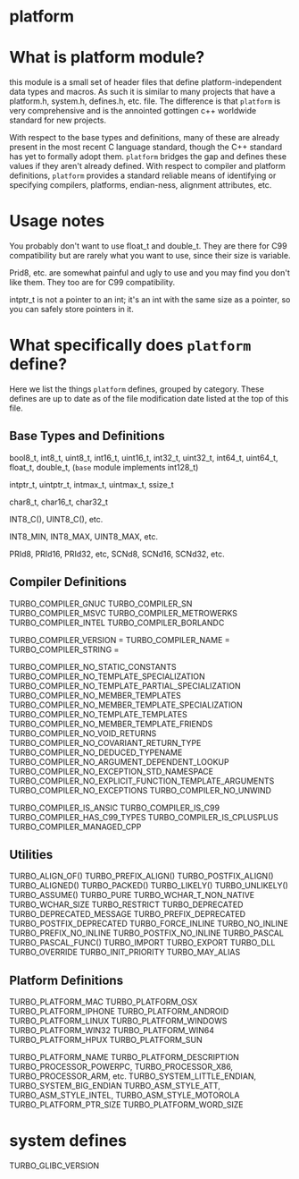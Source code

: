 platform
===


# What is platform module?

this module is a small set of header files that define
platform-independent data types and macros. As such
it is similar to many projects that have a platform.h,
system.h, defines.h, etc. file. The difference is that
`platform` is very comprehensive and is the annointed
gottingen c++ worldwide standard for new projects.

With respect to the base types and definitions, many
of these are already present in the most recent C
language standard, though the C++ standard has yet to
formally adopt them. `platform` bridges the gap and defines
these values if they aren't already defined. With
respect to compiler and platform definitions, `platform`
provides a standard reliable means of identifying or
specifying compilers, platforms, endian-ness, alignment
attributes, etc.

# Usage notes

You probably don't want to use float_t and double_t.
They are there for C99 compatibility but are rarely
what you want to use, since their size is variable.

Prid8, etc. are somewhat painful and ugly to use and
you may find you don't like them. They too are for
C99 compatibility.

intptr_t is not a pointer to an int; it's an int with
the same size as a pointer, so you can safely store
pointers in it.

# What specifically does `platform` define?

Here we list the things `platform` defines, grouped by
category. These defines are up to date as of the
file modification date listed at the top of this file.

## Base Types and Definitions

bool8_t, int8_t, uint8_t, int16_t, uint16_t, int32_t, uint32_t, int64_t, uint64_t, float_t, double_t, (`base` module
implements int128_t)

intptr_t, uintptr_t, intmax_t, uintmax_t, ssize_t

char8_t, char16_t, char32_t

INT8_C(), UINT8_C(), etc.

INT8_MIN, INT8_MAX, UINT8_MAX, etc.

PRId8, PRId16, PRId32, etc, SCNd8, SCNd16, SCNd32, etc.

## Compiler Definitions

TURBO_COMPILER_GNUC
TURBO_COMPILER_SN
TURBO_COMPILER_MSVC
TURBO_COMPILER_METROWERKS
TURBO_COMPILER_INTEL
TURBO_COMPILER_BORLANDC

TURBO_COMPILER_VERSION = <integer>
TURBO_COMPILER_NAME = <string>
TURBO_COMPILER_STRING = <string>

TURBO_COMPILER_NO_STATIC_CONSTANTS
TURBO_COMPILER_NO_TEMPLATE_SPECIALIZATION
TURBO_COMPILER_NO_TEMPLATE_PARTIAL_SPECIALIZATION
TURBO_COMPILER_NO_MEMBER_TEMPLATES
TURBO_COMPILER_NO_MEMBER_TEMPLATE_SPECIALIZATION
TURBO_COMPILER_NO_TEMPLATE_TEMPLATES
TURBO_COMPILER_NO_MEMBER_TEMPLATE_FRIENDS
TURBO_COMPILER_NO_VOID_RETURNS
TURBO_COMPILER_NO_COVARIANT_RETURN_TYPE
TURBO_COMPILER_NO_DEDUCED_TYPENAME
TURBO_COMPILER_NO_ARGUMENT_DEPENDENT_LOOKUP
TURBO_COMPILER_NO_EXCEPTION_STD_NAMESPACE
TURBO_COMPILER_NO_EXPLICIT_FUNCTION_TEMPLATE_ARGUMENTS
TURBO_COMPILER_NO_EXCEPTIONS
TURBO_COMPILER_NO_UNWIND

TURBO_COMPILER_IS_ANSIC
TURBO_COMPILER_IS_C99
TURBO_COMPILER_HAS_C99_TYPES
TURBO_COMPILER_IS_CPLUSPLUS
TURBO_COMPILER_MANAGED_CPP

## Utilities

TURBO_ALIGN_OF()
TURBO_PREFIX_ALIGN()
TURBO_POSTFIX_ALIGN()
TURBO_ALIGNED()
TURBO_PACKED()
TURBO_LIKELY()
TURBO_UNLIKELY()
TURBO_ASSUME()
TURBO_PURE
TURBO_WCHAR_T_NON_NATIVE
TURBO_WCHAR_SIZE
TURBO_RESTRICT
TURBO_DEPRECATED
TURBO_DEPRECATED_MESSAGE
TURBO_PREFIX_DEPRECATED
TURBO_POSTFIX_DEPRECATED
TURBO_FORCE_INLINE
TURBO_NO_INLINE
TURBO_PREFIX_NO_INLINE
TURBO_POSTFIX_NO_INLINE
TURBO_PASCAL
TURBO_PASCAL_FUNC()
TURBO_IMPORT
TURBO_EXPORT
TURBO_DLL
TURBO_OVERRIDE
TURBO_INIT_PRIORITY
TURBO_MAY_ALIAS

## Platform Definitions

TURBO_PLATFORM_MAC
TURBO_PLATFORM_OSX
TURBO_PLATFORM_IPHONE
TURBO_PLATFORM_ANDROID
TURBO_PLATFORM_LINUX
TURBO_PLATFORM_WINDOWS
TURBO_PLATFORM_WIN32
TURBO_PLATFORM_WIN64
TURBO_PLATFORM_HPUX
TURBO_PLATFORM_SUN

TURBO_PLATFORM_NAME
TURBO_PLATFORM_DESCRIPTION
TURBO_PROCESSOR_POWERPC, TURBO_PROCESSOR_X86, TURBO_PROCESSOR_ARM, etc.
TURBO_SYSTEM_LITTLE_ENDIAN, TURBO_SYSTEM_BIG_ENDIAN
TURBO_ASM_STYLE_ATT, TURBO_ASM_STYLE_INTEL, TURBO_ASM_STYLE_MOTOROLA
TURBO_PLATFORM_PTR_SIZE
TURBO_PLATFORM_WORD_SIZE

# system defines

TURBO_GLIBC_VERSION
